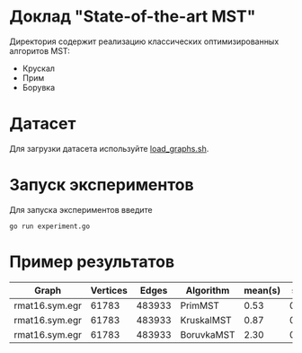 # Доклад "State-of-the-art MST"
Директория cодержит реализацию классических оптимизированных алгоритов MST:
- Крускал
- Прим
- Борувка
# Датасет
Для загрузки датасета используйте [load_graphs.sh](load_graphs.sh).

# Запуск экспериментов
Для запуска экспериментов введите
```
go run experiment.go
```

# Пример результатов
| Graph          | Vertices | Edges  | Algorithm  | mean(s) | s.d. |
| -------------- | -------- | ------ | ---------- | ------- | ---- |
| rmat16.sym.egr | 61783    | 483933 | PrimMST    | 0.53    | 0.02 |
| rmat16.sym.egr | 61783    | 483933 | KruskalMST | 0.87    | 0.03 |
| rmat16.sym.egr | 61783    | 483933 | BoruvkaMST | 2.30    | 0.10 |